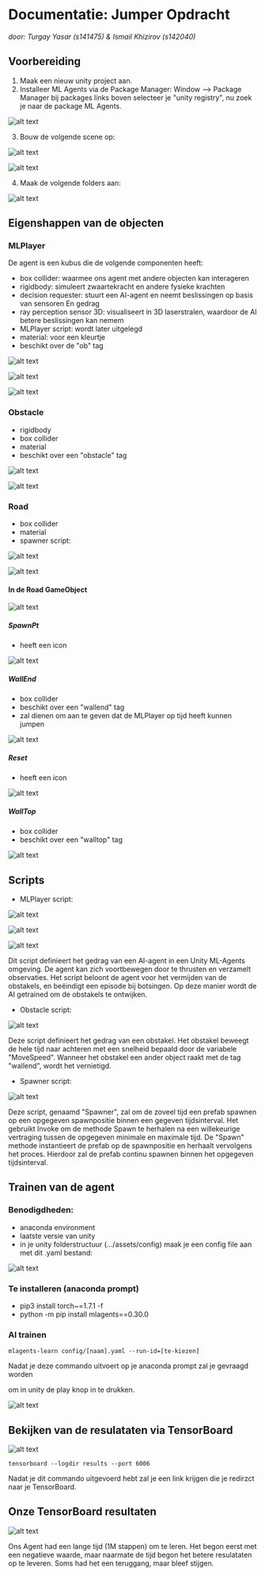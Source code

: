 
# Documentatie: Jumper Opdracht

*door: Turgay Yasar (s141475) & Ismail Khizirov (s142040)*

## Voorbereiding

1. Maak een nieuw unity project aan.
2. Installeer ML Agents via de Package Manager: Window --> Package Manager
bij packages links boven selecteer je "unity registry", nu zoek je naar de package ML Agents.

![alt text](image-4.png)

3. Bouw de volgende scene op:

![alt text](image-5.png)

![alt text](image-6.png)

4. Maak de volgende folders aan:

![alt text](image-7.png)

## Eigenshappen van de objecten

### MLPlayer

De agent is een kubus die de volgende componenten heeft:

- box collider: waarmee ons agent met andere objecten kan interageren
- rigidbody: simuleert zwaartekracht en andere fysieke krachten 
- decision requester: stuurt een AI-agent en neemt beslissingen op basis van sensoren
En gedrag
- ray perception sensor 3D: visualiseert in 3D laserstralen, waardoor de AI betere beslissingen kan nemem
- MLPlayer script: wordt later uitgelegd
- material: voor een kleurtje
- beschikt over de "ob" tag

![alt text](image-8.png)

![alt text](image-9.png)

![alt text](image-10.png)

### Obstacle

- rigidbody
- box collider
- material
- beschikt over een "obstacle" tag

![alt text](image-11.png)

![alt text](image-12.png)

### Road

- box collider
- material
- spawner script:

![alt text](image-13.png)

![alt text](image-14.png)

#### In de Road GameObject

![alt text](image-15.png)

##### SpawnPt

- heeft een icon

![alt text](image-16.png)

##### WallEnd

- box collider
- beschikt over een "wallend" tag
- zal dienen om aan te geven dat de MLPlayer op tijd heeft kunnen jumpen

![alt text](image-17.png)

##### Reset

- heeft een icon

![alt text](image-18.png)

##### WallTop

- box collider
- beschikt over een "walltop" tag

![alt text](image-19.png)

## Scripts

- MLPlayer script:

![alt text](image-22.png)

![alt text](image-23.png)

![alt text](image-24.png)

Dit script definieert het gedrag van een AI-agent in een Unity ML-Agents omgeving. De agent kan zich voortbewegen door te thrusten en verzamelt observaties. Het script beloont de agent voor het vermijden van de obstakels, en beëindigt een episode bij botsingen. Op deze manier wordt de AI getrained om de obstakels te ontwijken.

- Obstacle script:

![alt text](image-21.png)

Deze script definieert het gedrag van een obstakel. Het obstakel beweegt de hele tijd naar achteren met een snelheid bepaald door de variabele "MoveSpeed". Wanneer het obstakel een ander object raakt met de tag "wallend", wordt het vernietigd.

- Spawner script:

![alt text](image-20.png)

Deze script, genaamd "Spawner", zal om de zoveel tijd een prefab spawnen op een opgegeven spawnpositie binnen een gegeven tijdsinterval. Het gebruikt Invoke om de methode Spawn te herhalen na een willekeurige vertraging tussen de opgegeven minimale en maximale tijd. De "Spawn" methode instantieert de prefab op de spawnpositie en herhaalt vervolgens het proces. Hierdoor zal de prefab continu spawnen binnen het opgegeven tijdsinterval.

## Trainen van de agent

### Benodigdheden:

- anaconda environment
- laatste versie van unity
- in je unity folderstructuur (.../assets/config) maak je een config file aan met dit .yaml bestand:

![alt text](image-3.png)

### Te installeren (anaconda prompt)

- pip3 install torch~=1.7.1 -f
- python -m pip install mlagents==0.30.0

### AI trainen

```
mlagents-learn config/[naam].yaml --run-id=[te-kiezen]
```

Nadat je deze commando uitvoert op je anaconda prompt zal je gevraagd worden 

om in unity de play knop in te drukken.

![alt text](image-2.png)

## Bekijken van de resulataten via TensorBoard

![alt text](image-1.png)

```
tensorboard --logdir results --port 6006
```
Nadat je dit commando uitgevoerd hebt zal je een link krijgen die je redirzct naar je TensorBoard.

## Onze TensorBoard resultaten

![alt text](image.png)

Ons Agent had een lange tijd (1M stappen) om te leren. Het begon eerst met een negatieve waarde, maar naarmate de tijd begon het betere resulataten op te leveren. Soms had het een teruggang, maar bleef stijgen.